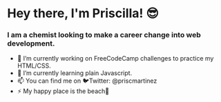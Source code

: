 # Hey there, I'm Priscilla! 😎

### I am a chemist looking to make a career change into web development.
<!--
**priscillacodes/priscillacodes** is a ✨ _special_ ✨ repository because its `README.md` (this file) appears on your GitHub profile.-->

- 🔭 I’m currently working on FreeCodeCamp challenges to practice my HTML/CSS.
- 🌱 I’m currently learning plain Javascript.
- 📫 You can find me on 🐦Twitter: @priscmartinez
- ⚡ My happy place is the beach🌅
